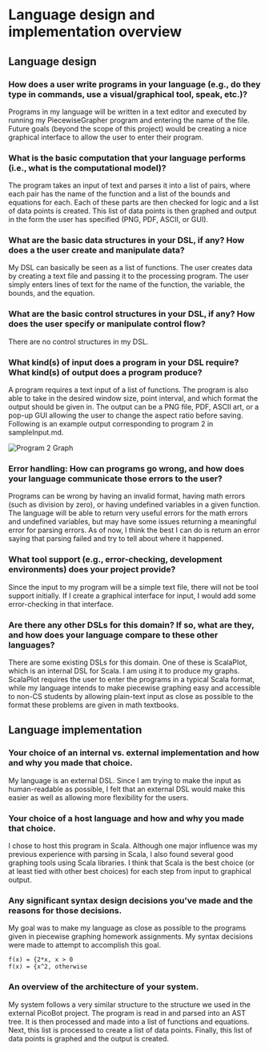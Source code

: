 # Language design and implementation overview

## Language design
 
### How does a user write programs in your language (e.g., do they type in commands, use a visual/graphical tool, speak, etc.)?

Programs in my language will be written in a text editor and executed by running
my PiecewiseGrapher program and entering the name of the file. Future goals 
(beyond the scope of this project) would be creating a nice graphical
interface to allow the user to enter their program. 

### What is the basic computation that your language performs (i.e., what is the computational model)?

The program takes an input of text and parses it into a list of pairs, where 
each pair has the name of the function and a list of the bounds and equations
for each. Each of these parts are then checked for logic and a list of data
points is created. This list of data points is then graphed and output in the 
form the user has specified (PNG, PDF, ASCII, or GUI).

### What are the basic data structures in your DSL, if any? How does a the user create and manipulate data?

My DSL can basically be seen as a list of functions. The user creates data by 
creating a text file and passing it to the processing program. The user simply
enters lines of text for the name of the function, the variable, the bounds,
and the equation. 

### What are the basic control structures in your DSL, if any? How does the user specify or manipulate control flow?

There are no control structures in my DSL. 

### What kind(s) of input does a program in your DSL require? What kind(s) of output does a program produce?

A program requires a text input of a list of functions. The program is also able
to take in the desired window size, point interval, and which format the output
should be given in. The output can be a PNG file, PDF, ASCII art, or a pop-up
GUI allowing the user to change the aspect ratio before saving. Following is an
example output corresponding to program 2 in sampleInput.md.

![Program 2 Graph](https://github.com/SarahKnits/project/blob/November16/piecewiseGrapher/docs/img/SecondProgram.png)

### Error handling: How can programs go wrong, and how does your language communicate those errors to the user?

Programs can be wrong by having an invalid format, having math errors (such as
division by zero), or having undefined variables in a given function. The 
language will be able to return very useful errors for the math errors and
undefined variables, but may have some issues returning a meaningful error
for parsing errors. As of now, I think the best I can do is return an error
saying that parsing failed and try to tell about where it happened. 


### What tool support (e.g., error-checking, development environments) does your project provide?

Since the input to my program will be a simple text file, there will not be tool
support initially. If I create a graphical interface for input, I would add some
error-checking in that interface. 

### Are there any other DSLs for this domain? If so, what are they, and how does your language compare to these other languages?

There are some existing DSLs for this domain. One of these is ScalaPlot, which
is an internal DSL for Scala. I am using it to produce my graphs. ScalaPlot 
requires the user to enter the programs in a typical Scala format, while my 
language intends to make piecewise graphing easy and accessible to non-CS
students by allowing plain-text input as close as possible to the format these
problems are given in math textbooks. 


## Language implementation
 
### Your choice of an internal vs. external implementation and how and why you made that choice.

My language is an external DSL. Since I am trying to make the input as 
human-readable as possible, I felt that an external DSL would make this easier
as well as allowing more flexibility for the users. 

### Your choice of a host language and how and why you made that choice.

I chose to host this program in Scala. Although one major influence was my 
previous experience with parsing in Scala, I also found several good graphing
tools using Scala libraries. I think that Scala is the best choice (or at least
tied with other best choices) for each step from input to graphical output. 

### Any significant syntax design decisions you've made and the reasons for those decisions.

My goal was to make my language as close as possible to the programs given in
piecewise graphing homework assignments. My syntax decisions were made to
attempt to accomplish this goal. 

```
f(x) = {2*x, x > 0
f(x) = {x^2, otherwise
```

### An overview of the architecture of your system.

My system follows a very similar structure to the structure we used in the 
external PicoBot project. The program is read in and parsed into an AST tree.
It is then processed and made into a list of functions and equations. Next,
this list is processed to create a list of data points. Finally, this list of
data points is graphed and the output is created. 

